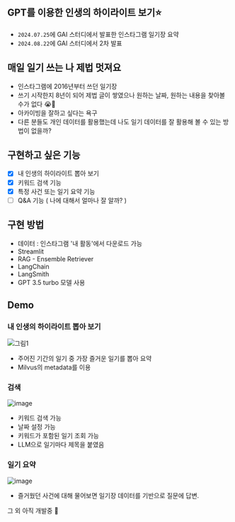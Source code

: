## GPT를 이용한 인생의 하이라이트 보기⭐️
* `2024.07.25`에 GAI 스터디에서 발표한 인스타그램 일기장 요약
* `2024.08.22`에 GAI 스터디에서 2차 발표


## 매일 일기 쓰는 나 제법 멋져요 
* 인스타그램에 2016년부터 쓰던 일기장
* 쓰기 시작한지 8년이 되어 제법 글이 쌓였으나 원하는 날짜, 원하는 내용을 찾아볼 수가 없다 😭🥹
* 아카이빙을 잘하고 싶다는 욕구
* 다른 분들도 개인 데이터를 활용했는데 나도 일기 데이터를 잘 활용해 볼 수 있는 방법이 없을까?


## 구현하고 싶은 기능 
- [x] 내 인생의 하이라이트 뽑아 보기
- [x] 키워드 검색 기능 
- [x] 특정 사건 또는 일기 요약 기능
- [ ] Q&A 기능 ( 나에 대해서 얼마나 잘 알까? )

## 구현 방법
* 데이터 : 인스타그램 '내 활동'에서 다운로드 가능
* Streamlit
* RAG - Ensemble Retriever
* LangChain
* LangSmith
* GPT 3.5 turbo 모델 사용


## Demo 

### 내 인생의 하이라이트 뽑아 보기
![그림1](https://github.com/user-attachments/assets/674aa7fa-b8fb-4871-a129-312a084af049)
* 주어진 기간의 일기 중 가장 즐거운 일기를 뽑아 요약 
* Milvus의 metadata를 이용


### 검색
![image](https://github.com/user-attachments/assets/46e32d49-1388-44b0-ab31-bd55ad46318d)
* 키워드 검색 가능
* 날짜 설정 가능
* 키워드가 포함된 일기 조회 가능
* LLM으로 일기마다 제목을 붙였음

### 일기 요약 
![image](https://github.com/user-attachments/assets/2ef9be68-d7fe-4c7b-8888-cee4615ac238)
* 즐거웠던 사건에 대해 물어보면 일기장 데이터를 기반으로 질문에 답변.


그 외 아직 개발중 🤗
